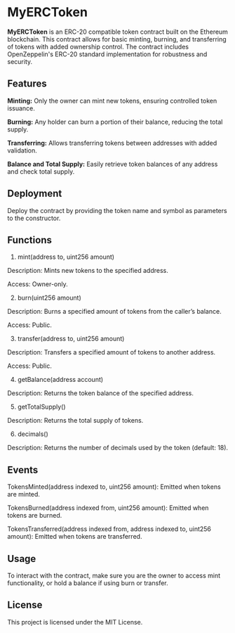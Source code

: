 # MyERCToken

**MyERCToken** is an ERC-20 compatible token contract built on the Ethereum blockchain. This contract allows for basic minting, burning, and transferring of tokens with added ownership control. The contract includes OpenZeppelin's ERC-20 standard implementation for robustness and security.

## Features

**Minting:** Only the owner can mint new tokens, ensuring controlled token issuance.

**Burning:** Any holder can burn a portion of their balance, reducing the total supply.

**Transferring:** Allows transferring tokens between addresses with added validation.

**Balance and Total Supply:** Easily retrieve token balances of any address and check total supply.

## Deployment

Deploy the contract by providing the token name and symbol as parameters to the constructor.

## Functions
1. mint(address to, uint256 amount)

Description: Mints new tokens to the specified address.

Access: Owner-only.

2. burn(uint256 amount)

Description: Burns a specified amount of tokens from the caller’s balance.

Access: Public.


3. transfer(address to, uint256 amount)

Description: Transfers a specified amount of tokens to another address.

Access: Public.


4. getBalance(address account)

Description: Returns the token balance of the specified address.

5. getTotalSupply()

Description: Returns the total supply of tokens.

6. decimals()

Description: Returns the number of decimals used by the token (default: 18).

## Events

TokensMinted(address indexed to, uint256 amount): Emitted when tokens are minted.

TokensBurned(address indexed from, uint256 amount): Emitted when tokens are burned.

TokensTransferred(address indexed from, address indexed to, uint256 amount): Emitted when tokens are transferred.

## Usage

To interact with the contract, make sure you are the owner to access mint functionality, or hold a balance if using burn or transfer.

## License

This project is licensed under the MIT License.